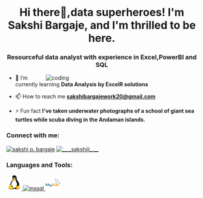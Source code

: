 <h1 align="center">Hi there👋,data superheroes! I'm Sakshi Bargaje, and I'm thrilled to be here.</h1>
<h3 align="center">Resourceful data analyst with experience in Excel,PowerBI and SQL</h3>
<img align="right" alt="coding" width="400" src="https://mir-s3-cdn-cf.behance.net/project_modules/disp/601014116770475.6068beff4640a.gif">

- 🌱 I’m currently learning **Data Analysis by ExcelR solutions**

- 📫 How to reach me **sakshibargajework20@gmail.com**

- ⚡ Fun fact **I've taken underwater photographs of a school of giant sea turtles while scuba diving in the Andaman islands.**

<h3 align="left">Connect with me:</h3>
<p align="left">
<a href="https://linkedin.com/in/sakshi p. bargaje" target="blank"><img align="center" src="https://raw.githubusercontent.com/rahuldkjain/github-profile-readme-generator/master/src/images/icons/Social/linked-in-alt.svg" alt="sakshi p. bargaje" height="30" width="40" /></a>
<a href="https://instagram.com/__._sakshiii_.__" target="blank"><img align="center" src="https://raw.githubusercontent.com/rahuldkjain/github-profile-readme-generator/master/src/images/icons/Social/instagram.svg" alt="__._sakshiii_.__" height="30" width="40" /></a>
</p>

<h3 align="left">Languages and Tools:</h3>
<p align="left"> <a href="https://www.linux.org/" target="_blank" rel="noreferrer"> <img src="https://raw.githubusercontent.com/devicons/devicon/master/icons/linux/linux-original.svg" alt="linux" width="40" height="40"/> </a> <a href="https://www.microsoft.com/en-us/sql-server" target="_blank" rel="noreferrer"> <img src="https://www.svgrepo.com/show/303229/microsoft-sql-server-logo.svg" alt="mssql" width="40" height="40"/> </a> <a href="https://www.mysql.com/" target="_blank" rel="noreferrer"> <img src="https://raw.githubusercontent.com/devicons/devicon/master/icons/mysql/mysql-original-wordmark.svg" alt="mysql" width="40" height="40"/> </a> </p>

